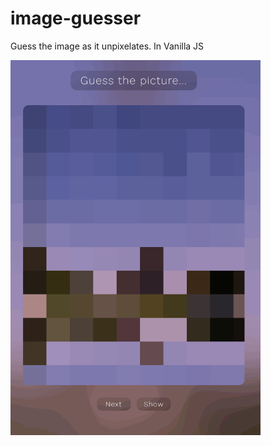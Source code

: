 # image-guesser

Guess the image as it unpixelates. In Vanilla JS

<img src="https://github.com/colord/image-guesser/blob/main/image-guess-ui.gif?raw=true" width="400" height="600">
